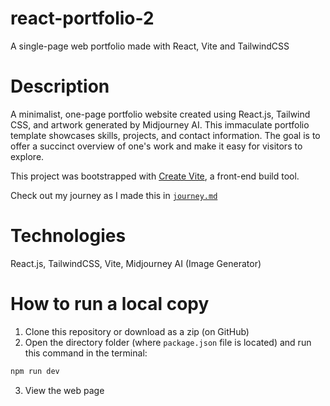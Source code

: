 # react-portfolio-2
 A single-page web portfolio made with React, Vite and TailwindCSS

# Description

A minimalist, one-page portfolio website created using React.js, Tailwind CSS, and artwork generated by Midjourney AI. This immaculate portfolio template showcases skills, projects, and contact information. The goal is to offer a succinct overview of one's work and make it easy for visitors to explore.

This project was bootstrapped with [Create Vite](https://www.npmjs.com/package/vite), a front-end build tool.

Check out my journey as I made this in [`journey.md`](journey.md)

# Technologies

React.js, TailwindCSS, Vite, Midjourney AI (Image Generator)

# How to run a local copy
 
1. Clone this repository or download as a zip (on GitHub)
2. Open the directory folder (where `package.json` file is located) and run this command in the terminal:

```sh
npm run dev
```
3. View the web page
